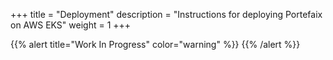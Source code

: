+++
title = "Deployment"
description = "Instructions for deploying Portefaix on AWS EKS"
weight = 1
+++

{{% alert title="Work In Progress" color="warning" %}}
{{% /alert %}}
